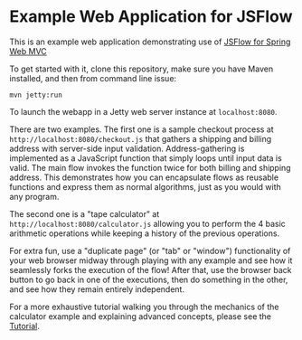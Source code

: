 # Example Web Application for JSFlow 

This is an example web application demonstrating use of [JSFlow for Spring Web MVC](https://github.com/szegedi/spring-web-jsflow)

To get started with it, clone this repository, make sure you have Maven installed, and then from command line issue:
```
mvn jetty:run
```
To launch the webapp in a Jetty web server instance at `localhost:8080`.

There are two examples. The first one is a sample checkout process at `http://localhost:8080/checkout.js` that gathers a shipping and billing address with server-side input validation. 
Address-gathering is implemented as a JavaScript function that simply loops until input data is valid. The main flow invokes the 
function twice for both billing and shipping address. This demonstrates how you can encapsulate flows as reusable functions and express them as normal algorithms, just as you would with any program.

The second one is a "tape calculator" at `http://localhost:8080/calculator.js` allowing you to perform the 4 basic arithmetic operations while keeping a history of the previous operations.

For extra fun, use a "duplicate page" (or "tab" or "window") functionality of your web browser midway through playing with any example and see how it seamlessly forks the execution of the flow!
After that, use the browser back button to go back in one of the executions, then do something in the other, and see how they remain entirely independent.

For a more exhaustive tutorial walking you through the mechanics of the calculator example and explaining advanced concepts, please see the [Tutorial](https://github.com/szegedi/spring-web-jsflow-example/wiki/Tutorial).
